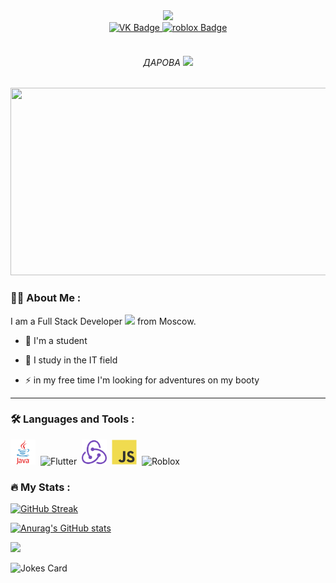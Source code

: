 <div id="header" align="center">
  <img src="https://media.giphy.com/media/26gspipWnu59srmM0/giphy.gif" width="100"/>
</div>
<div id="badges" align="center">
  <a href="https://vk.com/ours_leader ">
<img src="https://img.shields.io/badge/VK-blue?style=for-the-badge&logo=VK&logoColor=white" alt="VK Badge"/>
</a>
  <a href="https://www.roblox.com/users/189801979/profile">
    <img src="https://img.shields.io/badge/roblox-%E2%97%8A-lightgrey" alt="roblox Badge"/>
  </a>
</div>
<div id="viewprof" align="center">
  <img src="https://komarev.com/ghpvc/?username= NOOBHECAXAP&style=flat-square&color=blue" alt=""/>
</div>
<div id="heythere" align="center">
  <h6>
  ДАРОВА
  <img src="https://media.giphy.com/media/hvRJCLFzcasrR4ia7z/giphy.gif" width="30px"/>
</h1>
</div>


<div align="center">
  <img src="https://media.giphy.com/media/ThrM4jEi2lBxd7X2yz/giphy.gif" width="600" height="300"/>
</div>

### :man_technologist: About Me :

I am a Full Stack Developer <img src="https://media.giphy.com/media/WUlplcMpOCEmTGBtBW/giphy.gif" width="30"> from Moscow.

- :telescope: I'm a student

- :seedling: I study in the IT field

- :zap: in my free time I'm looking for adventures on my booty

---
### :hammer_and_wrench: Languages and Tools : 
<div>
  <img src="https://github.com/devicons/devicon/blob/master/icons/java/java-original-wordmark.svg" title="Java" alt="Java" width="40" height="40"/>&nbsp;
  <img src="https://avatars.mds.yandex.net/i?id=b4801665ca6123ec6f8f92a2919a02b2-5875921-images-thumbs&ref=rim&n=33&w=188&h=188" title="Flutter" alt="Flutter" width="40" height="40"/>&nbsp;
  <img src="https://github.com/devicons/devicon/blob/master/icons/redux/redux-original.svg" title="Redux" alt="Redux " width="40" height="40"/>&nbsp;
  <img src="https://github.com/devicons/devicon/blob/master/icons/javascript/javascript-original.svg" title="JavaScript" alt="JavaScript" width="40" height="40"/>&nbsp;
  <img src="https://www.citypng.com/public/uploads/preview/-41606666379jzr7ve28uh.png" title="Roblox" alt="Roblox" width="40" height="40"/>&nbsp;

### :fire: My Stats :
[![GitHub Streak](http://github-readme-streak-stats.herokuapp.com?user=NOOBHECAXAP&theme=tokyonight_duo&hide_border=true&date_format=Mj%5B%2CY])](https://git.io/streak-stats)

[![Anurag's GitHub stats](https://github-readme-stats.vercel.app/api?username=NOOBHECAXAP)](https://github.com/NOOBHECAXAP/github-readme-stats)

![](https://github-profile-summary-cards.vercel.app/api/cards/stats?username=NOOBHECAXAP&theme=solarized_dark)

<img src="https://readme-jokes.vercel.app/api" alt="Jokes Card" /> 
